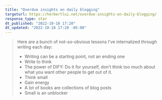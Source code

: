 ```yaml
---
title: "Overdue insights on daily blogging"
targeturl: https://herbertlui.net/overdue-insights-on-daily-blogging/ 
response_type: star
dt_published: "2022-10-18 17:20"
dt_updated: "2022-10-18 17:20 -05:00"
---
```



> Here are a bunch of not-so-obvious lessons I’ve internalized through writing each day:
> 
> - Writing can be a starting point, not an ending one
> - Write to think
> - The power of DIFY: Do it for yourself, don’t think too much about what you want other people to get out of it.
> - Think small
> - Gain energy
> - A lot of books are collections of blog posts
> - Small is an unblocker
